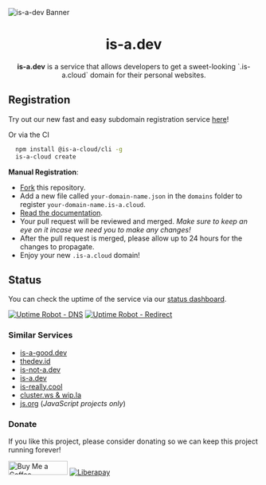 ![is-a-dev Banner](https://media.discordapp.net/attachments/1022894568942866502/1066751476904509511/c44f0871fdeca97069d98766a76fcc6b9926c228da39a3ee5e6b4b0d3255bfef95601890afd80709da39a3ee5e6b4b0d3255bfef95601890afd8070929792e5188fa8405762a39da6448874a.png)
<h1 align="center">is-a.dev</h1>

<p align="center"><strong>is-a.dev</strong> is a service that allows developers to get a sweet-looking `.is-a.cloud` domain for their personal websites.</p>

## Registration
Try out our new fast and easy subdomain registration service [here](https://register.is-a.cloud)!

Or via the CI

```bash
  npm install @is-a-cloud/cli -g
  is-a-cloud create
```  

**Manual Registration**:
- [Fork](https://github.com/pekly/is-a-cloud/register/fork) this repository.
- Add a new file called `your-domain-name.json` in the `domains` folder to register `your-domain-name.is-a.cloud`.
- [Read the documentation](https://is-a.dev/docs).
- Your pull request will be reviewed and merged. *Make sure to keep an eye on it incase we need you to make any changes!*
- After the pull request is merged, please allow up to 24 hours for the changes to propagate.
- Enjoy your new `.is-a.cloud` domain!

## Status
You can check the uptime of the service via our [status dashboard](https://stats.uptimerobot.com/zY4XKIRVztqaaaaaaw).

[![Uptime Robot - DNS](https://img.shields.io/uptimerobot/ratio/m787472645-ec25e3920c7af893a7c66f19?label=uptime%20-%20dns&style=for-the-badge)](https://stats.uptimerobot.com/zY4XKIRVzw/787472645)
[![Uptime Robot - Redirect](https://img.shields.io/uptimerobot/ratio/m787472617-240f4d61a5439a87becb2cf9?label=uptime%20-%20redirections&style=for-the-badge)](https://stats.uptimerobot.com/zY4XKIRVzw/787472617)

### Similar Services
- [is-a-good.dev](https://github.com/is-a-good-dev/register)
- [thedev.id](https://github.com/thedev-id/thedev.id)
- [is-not-a.dev](https://is-not-a.dev)
- [is-a.dev](https://is-a.dev)
- [is-really.cool](https://github.com/is-really-cool/register)
- [cluster.ws & wip.la](https://github.com/Olivr/free-domain)
- [js.org](https://github.com/js-org/js.org) (*JavaScript projects only*)

### Donate
If you like this project, please consider donating so we can keep this project running forever!

<a href="https://www.buymeacoffee.com/pekly" target="_blank"><img src="https://cdn.buymeacoffee.com/buttons/default-orange.png" alt="Buy Me a Coffee" height="28" width="119"></a>
<a href="https://paypal.me/pekly," target="_blank"><img src="https://img.shields.io/badge/liberapay-donate-yellow.svg?style=for-the-badge" alt="Liberapay"></a>
